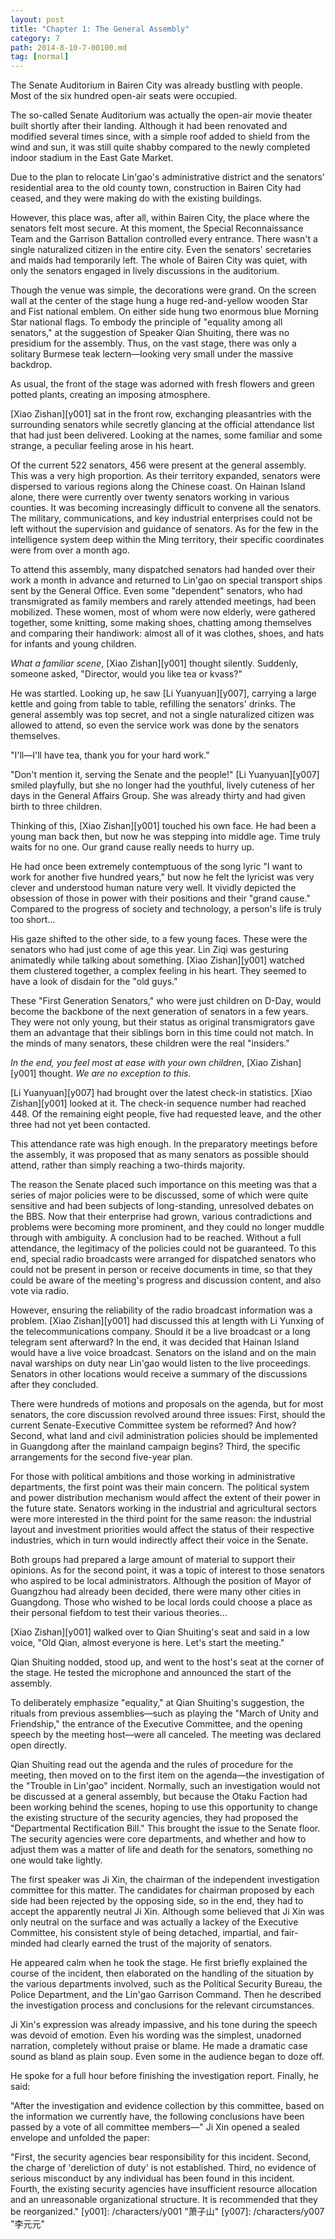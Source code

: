 ```yaml
---
layout: post
title: "Chapter 1: The General Assembly"
category: 7
path: 2014-8-10-7-00100.md
tag: [normal]
---
```


The Senate Auditorium in Bairen City was already bustling with people. Most of the six hundred open-air seats were occupied.

The so-called Senate Auditorium was actually the open-air movie theater built shortly after their landing. Although it had been renovated and modified several times since, with a simple roof added to shield from the wind and sun, it was still quite shabby compared to the newly completed indoor stadium in the East Gate Market.

Due to the plan to relocate Lin'gao's administrative district and the senators' residential area to the old county town, construction in Bairen City had ceased, and they were making do with the existing buildings.

However, this place was, after all, within Bairen City, the place where the senators felt most secure. At this moment, the Special Reconnaissance Team and the Garrison Battalion controlled every entrance. There wasn't a single naturalized citizen in the entire city. Even the senators' secretaries and maids had temporarily left. The whole of Bairen City was quiet, with only the senators engaged in lively discussions in the auditorium.

Though the venue was simple, the decorations were grand. On the screen wall at the center of the stage hung a huge red-and-yellow wooden Star and Fist national emblem. On either side hung two enormous blue Morning Star national flags. To embody the principle of "equality among all senators," at the suggestion of Speaker Qian Shuiting, there was no presidium for the assembly. Thus, on the vast stage, there was only a solitary Burmese teak lectern—looking very small under the massive backdrop.

As usual, the front of the stage was adorned with fresh flowers and green potted plants, creating an imposing atmosphere.

[Xiao Zishan][y001] sat in the front row, exchanging pleasantries with the surrounding senators while secretly glancing at the official attendance list that had just been delivered. Looking at the names, some familiar and some strange, a peculiar feeling arose in his heart.

Of the current 522 senators, 456 were present at the general assembly. This was a very high proportion. As their territory expanded, senators were dispersed to various regions along the Chinese coast. On Hainan Island alone, there were currently over twenty senators working in various counties. It was becoming increasingly difficult to convene all the senators. The military, communications, and key industrial enterprises could not be left without the supervision and guidance of senators. As for the few in the intelligence system deep within the Ming territory, their specific coordinates were from over a month ago.

To attend this assembly, many dispatched senators had handed over their work a month in advance and returned to Lin'gao on special transport ships sent by the General Office. Even some "dependent" senators, who had transmigrated as family members and rarely attended meetings, had been mobilized. These women, most of whom were now elderly, were gathered together, some knitting, some making shoes, chatting among themselves and comparing their handiwork: almost all of it was clothes, shoes, and hats for infants and young children.

*What a familiar scene*, [Xiao Zishan][y001] thought silently. Suddenly, someone asked, "Director, would you like tea or kvass?"

He was startled. Looking up, he saw [Li Yuanyuan][y007], carrying a large kettle and going from table to table, refilling the senators' drinks. The general assembly was top secret, and not a single naturalized citizen was allowed to attend, so even the service work was done by the senators themselves.

"I'll—I'll have tea, thank you for your hard work."

"Don't mention it, serving the Senate and the people!" [Li Yuanyuan][y007] smiled playfully, but she no longer had the youthful, lively cuteness of her days in the General Affairs Group. She was already thirty and had given birth to three children.

Thinking of this, [Xiao Zishan][y001] touched his own face. He had been a young man back then, but now he was stepping into middle age. Time truly waits for no one. Our grand cause really needs to hurry up.

He had once been extremely contemptuous of the song lyric "I want to work for another five hundred years," but now he felt the lyricist was very clever and understood human nature very well. It vividly depicted the obsession of those in power with their positions and their "grand cause." Compared to the progress of society and technology, a person's life is truly too short...

His gaze shifted to the other side, to a few young faces. These were the senators who had just come of age this year. Lin Ziqi was gesturing animatedly while talking about something. [Xiao Zishan][y001] watched them clustered together, a complex feeling in his heart. They seemed to have a look of disdain for the "old guys."

These "First Generation Senators," who were just children on D-Day, would become the backbone of the next generation of senators in a few years. They were not only young, but their status as original transmigrators gave them an advantage that their siblings born in this time could not match. In the minds of many senators, these children were the real "insiders."

*In the end, you feel most at ease with your own children*, [Xiao Zishan][y001] thought. *We are no exception to this.*

[Li Yuanyuan][y007] had brought over the latest check-in statistics. [Xiao Zishan][y001] looked at it. The check-in sequence number had reached 448. Of the remaining eight people, five had requested leave, and the other three had not yet been contacted.

This attendance rate was high enough. In the preparatory meetings before the assembly, it was proposed that as many senators as possible should attend, rather than simply reaching a two-thirds majority.

The reason the Senate placed such importance on this meeting was that a series of major policies were to be discussed, some of which were quite sensitive and had been subjects of long-standing, unresolved debates on the BBS. Now that their enterprise had grown, various contradictions and problems were becoming more prominent, and they could no longer muddle through with ambiguity. A conclusion had to be reached. Without a full attendance, the legitimacy of the policies could not be guaranteed. To this end, special radio broadcasts were arranged for dispatched senators who could not be present in person or receive documents in time, so that they could be aware of the meeting's progress and discussion content, and also vote via radio.

However, ensuring the reliability of the radio broadcast information was a problem. [Xiao Zishan][y001] had discussed this at length with Li Yunxing of the telecommunications company. Should it be a live broadcast or a long telegram sent afterward? In the end, it was decided that Hainan Island would have a live voice broadcast. Senators on the island and on the main naval warships on duty near Lin'gao would listen to the live proceedings. Senators in other locations would receive a summary of the discussions after they concluded.

There were hundreds of motions and proposals on the agenda, but for most senators, the core discussion revolved around three issues: First, should the current Senate-Executive Committee system be reformed? And how? Second, what land and civil administration policies should be implemented in Guangdong after the mainland campaign begins? Third, the specific arrangements for the second five-year plan.

For those with political ambitions and those working in administrative departments, the first point was their main concern. The political system and power distribution mechanism would affect the extent of their power in the future state. Senators working in the industrial and agricultural sectors were more interested in the third point for the same reason: the industrial layout and investment priorities would affect the status of their respective industries, which in turn would indirectly affect their voice in the Senate.

Both groups had prepared a large amount of material to support their opinions. As for the second point, it was a topic of interest to those senators who aspired to be local administrators. Although the position of Mayor of Guangzhou had already been decided, there were many other cities in Guangdong. Those who wished to be local lords could choose a place as their personal fiefdom to test their various theories...

[Xiao Zishan][y001] walked over to Qian Shuiting's seat and said in a low voice, "Old Qian, almost everyone is here. Let's start the meeting."

Qian Shuiting nodded, stood up, and went to the host's seat at the corner of the stage. He tested the microphone and announced the start of the assembly.

To deliberately emphasize "equality," at Qian Shuiting's suggestion, the rituals from previous assemblies—such as playing the "March of Unity and Friendship," the entrance of the Executive Committee, and the opening speech by the meeting host—were all canceled. The meeting was declared open directly.

Qian Shuiting read out the agenda and the rules of procedure for the meeting, then moved on to the first item on the agenda—the investigation of the "Trouble in Lin'gao" incident. Normally, such an investigation would not be discussed at a general assembly, but because the Otaku Faction had been working behind the scenes, hoping to use this opportunity to change the existing structure of the security agencies, they had proposed the "Departmental Rectification Bill." This brought the issue to the Senate floor. The security agencies were core departments, and whether and how to adjust them was a matter of life and death for the senators, something no one would take lightly.

The first speaker was Ji Xin, the chairman of the independent investigation committee for this matter. The candidates for chairman proposed by each side had been rejected by the opposing side, so in the end, they had to accept the apparently neutral Ji Xin. Although some believed that Ji Xin was only neutral on the surface and was actually a lackey of the Executive Committee, his consistent style of being detached, impartial, and fair-minded had clearly earned the trust of the majority of senators.

He appeared calm when he took the stage. He first briefly explained the course of the incident, then elaborated on the handling of the situation by the various departments involved, such as the Political Security Bureau, the Police Department, and the Lin'gao Garrison Command. Then he described the investigation process and conclusions for the relevant circumstances.

Ji Xin's expression was already impassive, and his tone during the speech was devoid of emotion. Even his wording was the simplest, unadorned narration, completely without praise or blame. He made a dramatic case sound as bland as plain soup. Even some in the audience began to doze off.

He spoke for a full hour before finishing the investigation report. Finally, he said:

"After the investigation and evidence collection by this committee, based on the information we currently have, the following conclusions have been passed by a vote of all committee members—" Ji Xin opened a sealed envelope and unfolded the paper:

"First, the security agencies bear responsibility for this incident. Second, the charge of 'dereliction of duty' is not established. Third, no evidence of serious misconduct by any individual has been found in this incident. Fourth, the existing security agencies have insufficient resource allocation and an unreasonable organizational structure. It is recommended that they be reorganized."
[y001]: /characters/y001 "萧子山"
[y007]: /characters/y007 "李元元"